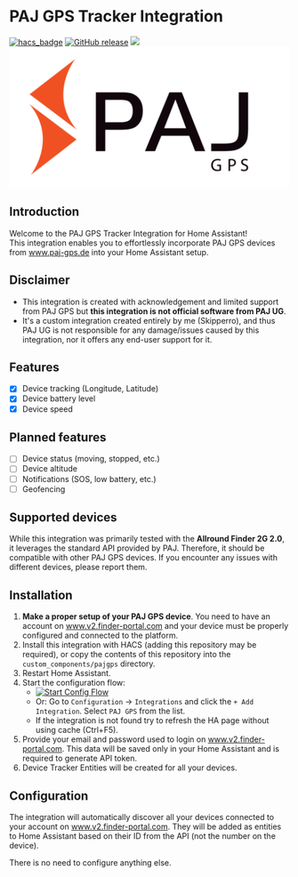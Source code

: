 #  PAJ GPS Tracker Integration

[![hacs_badge](https://img.shields.io/badge/HACS-Custom-41BDF5.svg)](https://github.com/hacs/integration)
[![GitHub release](https://img.shields.io/github/release/skipperro/pajgps-homeassistant.svg)](https://GitHub.com/skipperro/pajgps-homeassistant/releases/)
![](https://img.shields.io/badge/dynamic/json?color=41BDF5&logo=home-assistant&label=integration%20usage&suffix=%20installs&cacheSeconds=15600&url=https://analytics.home-assistant.io/custom_integrations.json&query=$.pajgps.total)
![PAJ GPS](https://raw.githubusercontent.com/Skipperro/pajgps-homeassistant/main/images/logo.png)
## Introduction
Welcome to the PAJ GPS Tracker Integration for Home Assistant!<br>
This integration enables you to effortlessly incorporate PAJ GPS devices from www.paj-gps.de into your Home Assistant setup.

## Disclaimer

- This integration is created with acknowledgement and limited support from PAJ GPS but **this integration is not official software from PAJ UG**.<br>
- It's a custom integration created entirely by me (Skipperro), and thus PAJ UG is not responsible for any damage/issues caused by this integration, nor it offers any end-user support for it.

## Features
- [x] Device tracking (Longitude, Latitude)
- [x] Device battery level
- [x] Device speed

## Planned features
- [ ] Device status (moving, stopped, etc.)
- [ ] Device altitude
- [ ] Notifications (SOS, low battery, etc.)
- [ ] Geofencing

## Supported devices

While this integration was primarily tested with the **Allround Finder 2G 2.0**, it leverages the standard API provided by PAJ. Therefore, it should be compatible with other PAJ GPS devices. If you encounter any issues with different devices, please report them.
## Installation

1. **Make a proper setup of your PAJ GPS device**. You need to have an account on www.v2.finder-portal.com and your device must be properly configured and connected to the platform.
2. Install this integration with HACS (adding this repository may be required), or copy the contents of this
repository into the `custom_components/pajgps` directory.
2. Restart Home Assistant.
3. Start the configuration flow:
   - [![Start Config Flow](https://my.home-assistant.io/badges/config_flow_start.svg)](https://my.home-assistant.io/redirect/config_flow_start?domain=pajgps)
   - Or: Go to `Configuration` -> `Integrations` and click the `+ Add Integration`. Select `PAJ GPS` from the list.
   - If the integration is not found try to refresh the HA page without using cache (Ctrl+F5).
4. Provide your email and password used to login on www.v2.finder-portal.com. This data will be saved only in your Home Assistant and is required to generate API token.
5. Device Tracker Entities will be created for all your devices.

## Configuration

The integration will automatically discover all your devices connected to your account on www.v2.finder-portal.com. 
They will be added as entities to Home Assistant based on their ID from the API (not the number on the device).

There is no need to configure anything else.